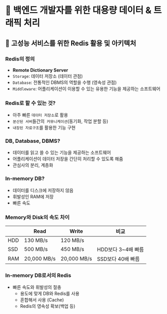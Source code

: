 # :book: 백엔드 개발자를 위한 대용량 데이터 & 트래픽 처리
## :pushpin: 고성능 서비스를 위한 Redis 활용 및 아키텍처

### Redis의 정의
- **Remote Dictionary Server**
- `Storage`: 데이터 저장소 (데이터 관점)
- `Database`: 전통적인 DBMS의 역할을 수행 (영속성 관점)
- `Middleware`: 어플리케이션이 이용할 수 있는 유용한 기능을 제공하는 소프트웨어

### Redis로 할 수 있는 것?
- 아주 빠른 `데이터 저장소`로 활용
- `분산된 서버`들간의` 커뮤니케이션`(동기화, 작업 분할 등)
- `내장된 자료구조`를 활용한 기능 구현

### DB, Database, DBMS?
- 데이터를 읽고 쓸 수 있는 기능을 제공하는 소프트웨어
- 어플리케이션이 데이터 저장을 간단히 처리할 수 있도록 해줌
- 관심사의 분리, 계층화 

### In-memory DB?
- 데이터를 디스크에 저장하지 않음
- 휘발성인 RAM에 저장
- 빠른 속도

### Memory와 Disk의 속도 차이

| | Read | Write | 비교 |
|---|---|---|---|
| HDD | 130 MB/s | 120 MB/s | |
| SSD | 500 MB/s | 450 MB/s | HDD보다 3~4배 빠름 |
| RAM | 20,000 MB/s | 20,000 MB/s | SSD보다 40배 빠름 | 


### In-memory DB로서의 Redis
- 빠른 속도와 휘발성의 절충
  - 용도에 맞게 DB와 Redis를 사용
  - 혼합해서 사용 (Cache)
  - Redis의 영속성 확보(백업 등)